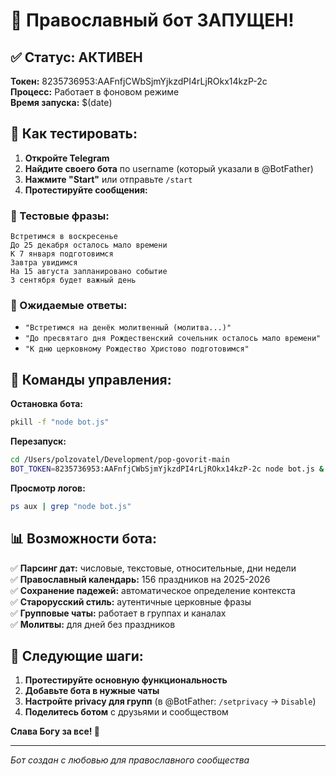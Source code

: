 # 🎉 Православный бот ЗАПУЩЕН!

## ✅ Статус: АКТИВЕН

**Токен:** 8235736953:AAFnfjCWbSjmYjkzdPI4rLjROkx14kzP-2c  
**Процесс:** Работает в фоновом режиме  
**Время запуска:** $(date)  

## 📱 Как тестировать:

1. **Откройте Telegram**
2. **Найдите своего бота** по username (который указали в @BotFather)
3. **Нажмите "Start"** или отправьте `/start`
4. **Протестируйте сообщения:**

### 🧪 Тестовые фразы:
```
Встретимся в воскресенье
До 25 декабря осталось мало времени  
К 7 января подготовимся
Завтра увидимся
На 15 августа запланировано событие
3 сентября будет важный день
```

### 🙏 Ожидаемые ответы:
- `"Встретимся на денёк молитвенный (молитва...)"`
- `"До пресвятаго дня Рождественский сочельник осталось мало времени"`
- `"К дню церковному Рождество Христово подготовимся"`

## 🔧 Команды управления:

**Остановка бота:**
```bash
pkill -f "node bot.js"
```

**Перезапуск:**
```bash
cd /Users/polzovatel/Development/pop-govorit-main
BOT_TOKEN=8235736953:AAFnfjCWbSjmYjkzdPI4rLjROkx14kzP-2c node bot.js &
```

**Просмотр логов:**
```bash
ps aux | grep "node bot.js"
```

## 📊 Возможности бота:

✅ **Парсинг дат:** числовые, текстовые, относительные, дни недели  
✅ **Православный календарь:** 156 праздников на 2025-2026  
✅ **Сохранение падежей:** автоматическое определение контекста  
✅ **Старорусский стиль:** аутентичные церковные фразы  
✅ **Групповые чаты:** работает в группах и каналах  
✅ **Молитвы:** для дней без праздников  

## 🎯 Следующие шаги:

1. **Протестируйте основную функциональность**
2. **Добавьте бота в нужные чаты**
3. **Настройте privacy для групп** (в @BotFather: `/setprivacy` → `Disable`)
4. **Поделитесь ботом** с друзьями и сообществом

**Слава Богу за все! 🙏**

---
*Бот создан с любовью для православного сообщества*